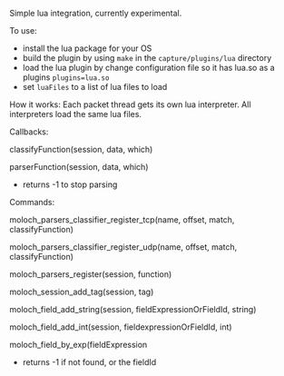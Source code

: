 Simple lua integration, currently experimental.

To use:
* install the lua package for your OS
* build the plugin by using ```make``` in the ```capture/plugins/lua``` directory
* load the lua plugin by change configuration file so it has lua.so as a plugins ```plugins=lua.so```
* set ```luaFiles``` to a list of lua files to load


How it works:
Each packet thread gets its own lua interpreter.
All interpreters load the same lua files.

Callbacks:

classifyFunction(session, data, which)

parserFunction(session, data, which)
* returns -1 to stop parsing


Commands:

moloch_parsers_classifier_register_tcp(name, offset, match, classifyFunction)

moloch_parsers_classifier_register_udp(name, offset, match, classifyFunction)

moloch_parsers_register(session, function)

moloch_session_add_tag(session, tag)

moloch_field_add_string(session, fieldExpressionOrFieldId, string)

moloch_field_add_int(session, fieldexpressionOrFieldId, int)

moloch_field_by_exp(fieldExpression
* returns -1 if not found, or the fieldId

